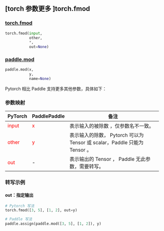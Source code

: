 ## [torch 参数更多 ]torch.fmod
### [torch.fmod](https://pytorch.org/docs/stable/generated/torch.fmod.html?highlight=fmod#torch.fmod)

```python
torch.fmod(input,
           other,
           *,
           out=None)
```

### [paddle.mod](https://www.paddlepaddle.org.cn/documentation/docs/zh/develop/api/paddle/mod_cn.html#mod)

```python
paddle.mod(x,
           y,
           name=None)
```

Pytorch 相比 Paddle 支持更多其他参数，具体如下：
### 参数映射
| PyTorch       | PaddlePaddle | 备注                                                   |
| ------------- | ------------ | ------------------------------------------------------ |
| <font color='red'> input </font> | <font color='red'> x </font> | 表示输入的被除数 ，仅参数名不一致。  |
| <font color='red'> other </font> | <font color='red'> y </font> | 表示输入的除数， Pytorch 可以为 Tensor 或 scalar，Paddle 只能为 Tensor 。  |
| <font color='red'> out </font> | -  | 表示输出的 Tensor ， Paddle 无此参数，需要转写。    |


### 转写示例
#### out：指定输出
```python
# Pytorch 写法
torch.fmod([3, 5], [1, 2], out=y)

# Paddle 写法
paddle.assign(paddle.mod([3, 5], [1, 2]), y)
```
